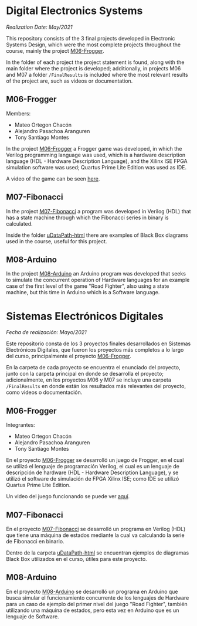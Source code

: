 # Digital Electronics Systems

*Realization Date: May/2021*

This repository consists of the 3 final projects developed in Electronic Systems Design, which were the most complete projects throughout the course, mainly the project [M06-Frogger](/ProjectDesign-M06-Frogger/Enunciado-DESIGNPROBLEM-2101-M06.pdf).

In the folder of each project the project statement is found, along with the main folder where the project is developed; additionally, in projects M06 and M07 a folder `/FinalResults` is included where the most relevant results of the project are, such as videos or documentation.

## M06-Frogger

Members:

- Mateo Ortegon Chacón
- Alejandro Pasachoa Aranguren
- Tony Santiago Montes

In the project [M06-Frogger](/ProjectDesign-M06-Frogger/Enunciado-DESIGNPROBLEM-2101-M06.pdf) a Frogger game was developed, in which the Verilog programming language was used, which is a hardware description language (HDL - Hardware Description Language), and the Xilinx ISE FPGA simulation software was used; Quartus Prime Lite Edition was used as IDE.

A video of the game can be seen [here](https://www.youtube.com/watch?v=bemeV4KzBMI).

## M07-Fibonacci

In the project [M07-Fibonacci](/ProjectDesign-M07-Fibonacci/Enunciado-DESIGNPROBLEM-2101-M07.pdf) a program was developed in Verilog (HDL) that has a state machine through which the Fibonacci series in binary is calculated.

Inside the folder [uDataPath-html](/ProjectDesign-M07-Fibonacci/uDataPath-html/index.html) there are examples of Black Box diagrams used in the course, useful for this project.

## M08-Arduino

In the project [M08-Arduino](/ProjectDesign-M08-Arduino/Enunciado-DESIGNPROBLEM-2101-M08.pdf) an Arduino program was developed that seeks to simulate the concurrent operation of Hardware languages for an example case of the first level of the game "Road Fighter", also using a state machine, but this time in Arduino which is a Software language.


# Sistemas Electrónicos Digitales

*Fecha de realización: Mayo/2021*

Este repositorio consta de los 3 proyectos finales desarrollados en Sistemas Electrónicos Digitales, que fueron los proyectos más completos a lo largo del curso, principalmente el proyecto [M06-Frogger](/ProjectDesign-M06-Frogger/Enunciado-DESIGNPROBLEM-2101-M06.pdf).

En la carpeta de cada proyecto se encuentra el enunciado del proyecto, junto con la carpeta principal en donde se desarrolla el proyecto; adicionalmente, en los proyectos M06 y M07 se incluye una carpeta `/FinalResults` en donde están los resultados más relevantes del proyecto, como videos o documentación.

## M06-Frogger

Integrantes:

- Mateo Ortegon Chacón
- Alejandro Pasachoa Aranguren
- Tony Santiago Montes

En el proyecto [M06-Frogger](/ProjectDesign-M06-Frogger/Enunciado-DESIGNPROBLEM-2101-M06.pdf) se desarrolló un juego de Frogger, en el cual se utilizó el lenguaje de programación Verilog, el cual es un lenguaje de descripción de hardware (HDL - Hardware Description Language), y se utilizó el software de simulación de FPGA Xilinx ISE; como IDE se utilizó Quartus Prime Lite Edition.

Un video del juego funcionando se puede ver [aquí](https://www.youtube.com/watch?v=bemeV4KzBMI).

## M07-Fibonacci

En el proyecto [M07-Fibonacci](/ProjectDesign-M07-Fibonacci/Enunciado-DESIGNPROBLEM-2101-M07.pdf) se desarrolló un programa en Verilog (HDL) que tiene una máquina de estados mediante la cual va calculando la serie de Fibonacci en binario.

Dentro de la carpeta [uDataPath-html](/ProjectDesign-M07-Fibonacci/uDataPath-html/index.html) se encuentran ejemplos de diagramas Black Box utilizados en el curso, útiles para este proyecto.

## M08-Arduino

En el proyecto [M08-Arduino](/ProjectDesign-M08-Arduino/Enunciado-DESIGNPROBLEM-2101-M08.pdf) se desarrolló un programa en Arduino que busca simular el funcionamiento concurrente de los lenguajes de Hardware para un caso de ejemplo del primer nivel del juego "Road Fighter", también utilizando una máquina de estados, pero esta vez en Arduino que es un lenguaje de Software.
